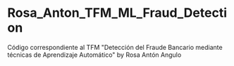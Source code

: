 # Rosa_Anton_TFM_ML_Fraud_Detection
Código correspondiente al TFM "Detección del Fraude Bancario mediante técnicas de Aprendizaje Automático" by Rosa Antón Angulo
